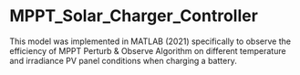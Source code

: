# MPPT_Solar_Charger_Controller
This model was implemented in MATLAB (2021) specifically to observe the efficiency of MPPT Perturb &amp; Observe Algorithm on different temperature and irradiance PV panel conditions when charging a battery.

